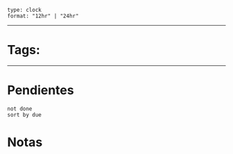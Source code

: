 
```widgets
type: clock
format: "12hr" | "24hr"
```
---

# Tags:


---
# Pendientes
```tasks
not done
sort by due
```

# Notas 

